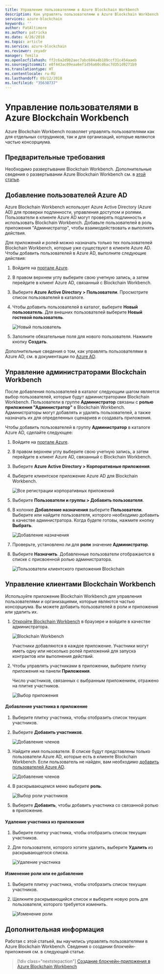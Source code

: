 ```yaml
---
title: Управление пользователями в Azure Blockchain Workbench
description: Как управлять пользователями в Azure Blockchain Workbench.
services: azure-blockchain
keywords: ''
author: PatAltimore
ms.author: patricka
ms.date: 4/26/2018
ms.topic: article
ms.service: azure-blockchain
ms.reviewer: zeyadr
manager: femila
ms.openlocfilehash: ff2c6a2d9b2aec7abc684a4b189ccf31c454aaeb
ms.sourcegitcommit: e8f443ac09eaa6ef1d56a60cd6ac7d351d9271b9
ms.translationtype: HT
ms.contentlocale: ru-RU
ms.lasthandoff: 09/12/2018
ms.locfileid: "35638737"
---
```

# <a name="manage-users-in-azure-blockchain-workbench"></a>Управление пользователями в Azure Blockchain Workbench

Azure Blockchain Workbench позволяет управлять пользователями как для отдельных сотрудников, так и для организаций, которые являются частью консорциума.

## <a name="prerequisites"></a>Предварительные требования

Необходимо развертывание Blockchain Workbench. Дополнительные сведения о развертывании Azure Blockchain Workbench см. в [этой статье](blockchain-workbench-deploy.md).

## <a name="add-azure-ad-users"></a>Добавление пользователей Azure AD

Azure Blockchain Workbench использует Azure Active Directory (Azure AD) для проверки подлинности, управления доступом и ролями. Пользователи в клиенте Azure AD могут проверять подлинность и использовать Blockchain Workbench. Добавьте пользователей в роль приложения "Администратор", чтобы взаимодействовать и выполнять действия.

Для приложений и ролей можно назначать только тех пользователей Blockchain Workbench, которые уже существуют в клиенте Azure AD. Чтобы добавить пользователей в Azure AD, выполните следующие действия:

1.  Войдите на [портале Azure](https://portal.azure.com).
2.  В правом верхнем углу выберите свою учетную запись, а затем перейдите в клиент Azure AD, связанный с Blockchain Workbench.
3.  Выберите **Azure Active Directory > Пользователи**. Просмотрите список пользователей в каталоге.
4.  Чтобы добавить пользователей в каталог, выберите **Новый пользователь**. Для внешних пользователей выберите **Новый гостевой пользователь**.

    ![Новый пользователь](media/blockchain-workbench-manage-users/add-ad-user.png)

5.  Заполните обязательные поля для нового пользователя. Нажмите кнопку **Создать**.

Дополнительные сведения о том, как управлять пользователями в Azure AD, см. в документации по [Azure AD](../active-directory/fundamentals/add-users-azure-active-directory.md).

## <a name="manage-blockchain-workbench-administrators"></a>Управление администраторами Blockchain Workbench

После добавления пользователей в каталог следующим шагом является выбор пользователей, которые будут администраторами Blockchain Workbench. Пользователи в группе **Администратор** связаны с **ролью приложения "Администратор"** в Blockchain Workbench. Администраторы могут добавлять и удалять пользователей, а также назначать их для определенных сценариев и создавать приложения.

Чтобы добавить пользователей в группу **Администратор** в каталоге Azure AD, сделайте следующее:

1.  Войдите на [портале Azure](https://portal.azure.com).
2.  В правом верхнем углу выберите свою учетную запись, а затем перейдите в клиент Azure AD, связанный с Blockchain Workbench.
3.  Выберите **Azure Active Directory > Корпоративные приложения**.
4.  Выберите клиентское приложение Azure AD для Blockchain Workbench.
    
    ![Все регистрации корпоративных приложений](media/blockchain-workbench-manage-users/select-blockchain-client-app.png)

5.  Выберите **Пользователи и группы > Добавить пользователя**.
6.  В колонке **Добавление назначения** выберите **Пользователи**. Выберите или найдите пользователя, которого необходимо добавить в качестве администратора. Когда будете готовы, нажмите кнопку **Выбрать**.

    ![Добавление назначения](media/blockchain-workbench-manage-users/add-user-assignment.png)

9.  Проверьте, установлено ли для **роли** значение **Администратор**.
10. Выберите **Назначить**. Добавленные пользователи отображаются в списке с присвоенной ролью администратора.

    ![Пользователи клиентского приложения Blockchain](media/blockchain-workbench-manage-users/blockchain-admin-list.png)

## <a name="managing-blockchain-workbench-members"></a>Управление клиентами Blockchain Workbench

Используйте приложение Blockchain Workbench для управления пользователями и организациями, которые являются частью консорциума. Вы можете добавить пользователей в роли и приложения или удалить их.

1. [Откройте Blockchain Workbench](blockchain-workbench-deploy.md#blockchain-workbench-web-url) в браузере и войдите в качестве администратора.

    ![Blockchain Workbench](media/blockchain-workbench-manage-users/blockchain-workbench-applications.png)

    Участники добавляются в каждое приложение. Участники могут иметь одну или несколько ролей приложений для запуска контрактов или выполнения действий.

2. Чтобы управлять участниками в приложении, выберите плитку приложения на панели **Приложения**.

    Число участников, связанных с выбранным приложением, отражено на плитке участников.

    ![Выбор приложения](media/blockchain-workbench-manage-users/blockchain-workbench-select-application.png)


#### <a name="add-member-to-application"></a>Добавление участника в приложение

1. Выберите плитку участника, чтобы отобразить список текущих участников.
2. Выберите **Добавить участников**.

    ![Добавление членов](media/blockchain-workbench-manage-users/application-add-members.png)

3. Найдите имя пользователя.  В списке будут представлены только пользователи Azure AD, которые есть в клиенте Blockchain Workbench. Если пользователь не найден, вам необходимо [добавить пользователей Azure AD](#add-azure-ad-users).

    ![Добавление членов](media/blockchain-workbench-manage-users/find-user.png)

4. В раскрывающемся меню выберите **роль**.

    ![Выбор роли участников](media/blockchain-workbench-manage-users/application-select-role.png)

5. Выберите **Добавить**, чтобы добавить участника со связанной ролью в приложение.

#### <a name="remove-member-from-application"></a>Удаление участника из приложения

1. Выберите плитку участника, чтобы отобразить список текущих участников.
2. Для пользователя, которого хотите удалить, выберите **Удалить** из раскрывающегося списка.

    ![Удаление участника](media/blockchain-workbench-manage-users/application-remove-member.png)

#### <a name="change-or-add-role"></a>Изменение роли или ее добавление

1. Выберите плитку участника, чтобы отобразить список текущих участников.
2. Щелкните раскрывающийся список и выберите новую роль для пользователя, которого требуется изменить.

    ![Изменение роли](media/blockchain-workbench-manage-users/application-change-role.png)

## <a name="next-steps"></a>Дополнительная информация

Работая с этой статьей, вы научились управлять пользователями в Azure Blockchain Workbench. Сведения о создании блокчейн-приложения см. в следующей статье.

> [!div class="nextstepaction"]
> [Создание блокчейн-приложения в Azure Blockchain Workbench](blockchain-workbench-create-app.md)
